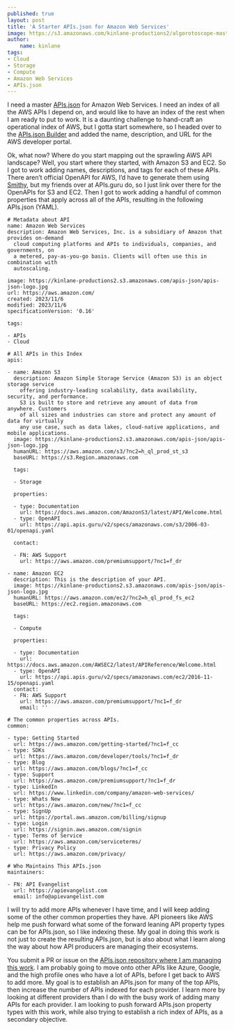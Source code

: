 ```yaml
---
published: true
layout: post
title: 'A Starter APIs.json for Amazon Web Services'
image: https://s3.amazonaws.com/kinlane-productions2/algorotoscope-master/america-immigration_dumping-ground-seatlle-shipping-mountain.jpg
author:
    name: kinlane
tags:
- Cloud
- Storage
- Compute
- Amazon Web Services
- APIs.json
---
```

I need a master [APIs.json](https://apisjson.org/) for Amazon Web Services. I need an index of all the AWS APIs I depend on, and would like to have an index of the rest when I am ready to put to work. It is a daunting challenge to hand-craft an operational index of AWS, but I gotta start somewhere, so I headed over to the [APIs.json Builder](http://builder.apisyaml.org/) and added the name, description, and URL for the AWS developer portal.

Ok, what now? Where do you start mapping out the sprawling AWS API landscape? Well, you start where they started, with Amazon S3 and EC2. So I got to work adding names, descriptions, and tags for each of these APIs. There aren’t official OpenAPI for AWS, I’d have to generate them using [Smithy](https://smithy.io/2.0/index.html), but my friends over at APIs.guru do, so I just link over there for the OpenAPIs for S3 and EC2. Then I got to work adding a handful of common properties that apply across all of the APIs, resulting in the following APIs.json (YAML). 

```
# Metadata about API
name: Amazon Web Services
description: Amazon Web Services, Inc. is a subsidiary of Amazon that provides on-demand
  cloud computing platforms and APIs to individuals, companies, and governments, on
  a metered, pay-as-you-go basis. Clients will often use this in combination with
  autoscaling.

image: https://kinlane-productions2.s3.amazonaws.com/apis-json/apis-json-logo.jpg
url: https://aws.amazon.com/
created: 2023/11/6
modified: 2023/11/6
specificationVersion: '0.16'

tags:

- APIs
- Cloud

# All APIs in this Index
apis:

- name: Amazon S3
  description: Amazon Simple Storage Service (Amazon S3) is an object storage service
    offering industry-leading scalability, data availability, security, and performance.
    S3 is built to store and retrieve any amount of data from anywhere. Customers
    of all sizes and industries can store and protect any amount of data for virtually
    any use case, such as data lakes, cloud-native applications, and mobile applications.
  image: https://kinlane-productions2.s3.amazonaws.com/apis-json/apis-json-logo.jpg
  humanURL: https://aws.amazon.com/s3/?nc2=h_ql_prod_st_s3
  baseURL: https://s3.Region.amazonaws.com
  
  tags:

  - Storage

  properties:

  - type: Documentation
    url: https://docs.aws.amazon.com/AmazonS3/latest/API/Welcome.html
  - type: OpenAPI
    url: https://api.apis.guru/v2/specs/amazonaws.com/s3/2006-03-01/openapi.yaml
  
  contact:

  - FN: AWS Support
    url: https://aws.amazon.com/premiumsupport/?nc1=f_dr

- name: Amazon EC2
  description: This is the description of your API.
  image: https://kinlane-productions2.s3.amazonaws.com/apis-json/apis-json-logo.jpg
  humanURL: https://aws.amazon.com/ec2/?nc2=h_ql_prod_fs_ec2
  baseURL: https://ec2.region.amazonaws.com
  
  tags:

  - Compute
  
  properties:

  - type: Documentation
    url: https://docs.aws.amazon.com/AWSEC2/latest/APIReference/Welcome.html
  - type: OpenAPI
    url: https://api.apis.guru/v2/specs/amazonaws.com/ec2/2016-11-15/openapi.yaml
  contact:
  - FN: AWS Support
    url: https://aws.amazon.com/premiumsupport/?nc1=f_dr
    email: ''

# The common properties across APIs.
common:

- type: Getting Started
  url: https://aws.amazon.com/getting-started/?nc1=f_cc
- type: SDKs
  url: https://aws.amazon.com/developer/tools/?nc1=f_dr
- type: Blog
  url: https://aws.amazon.com/blogs/?nc1=f_cc
- type: Support
  url: https://aws.amazon.com/premiumsupport/?nc1=f_dr
- type: LinkedIn
  url: https://www.linkedin.com/company/amazon-web-services/
- type: Whats New
  url: https://aws.amazon.com/new/?nc1=f_cc
- type: SignUp
  url: https://portal.aws.amazon.com/billing/signup
- type: Login
  url: https://signin.aws.amazon.com/signin
- type: Terms of Service
  url: https://aws.amazon.com/serviceterms/
- type: Privacy Policy
  url: https://aws.amazon.com/privacy/

# Who Maintains This APIs.json
maintainers:

- FN: API Evangelist
  url: https://apievangelist.com
  email: info@apievangelist.com
```

I will try to add more APIs whenever I have time, and I will keep adding some of the other common properties they have. API pioneers like AWS help me push forward what some of the forward leaning API property types can be for APIs.json, so I like indexing these. My goal in doing this work is not just to create the resulting APIs.json, but is also about what I learn along the way about how API producers are managing their ecosystems. 

You submit a PR or issue on the [APIs.json repository where I am managing this work](https://github.com/apis-json/artisanal). I am probably going to move onto other APIs like Azure, Google, and the high profile ones who have a lot of APIs, before I get back to AWS to add more. My goal is to establish an APIs.json for many of the top APIs, then increase the number of APIs indexed for each provider. I learn more by looking at different providers than I do with the busy work of adding many APIs for each provider. I am looking to push forward APIs.json property types with this work, while also trying to establish a rich index of APIs, as a secondary objective.